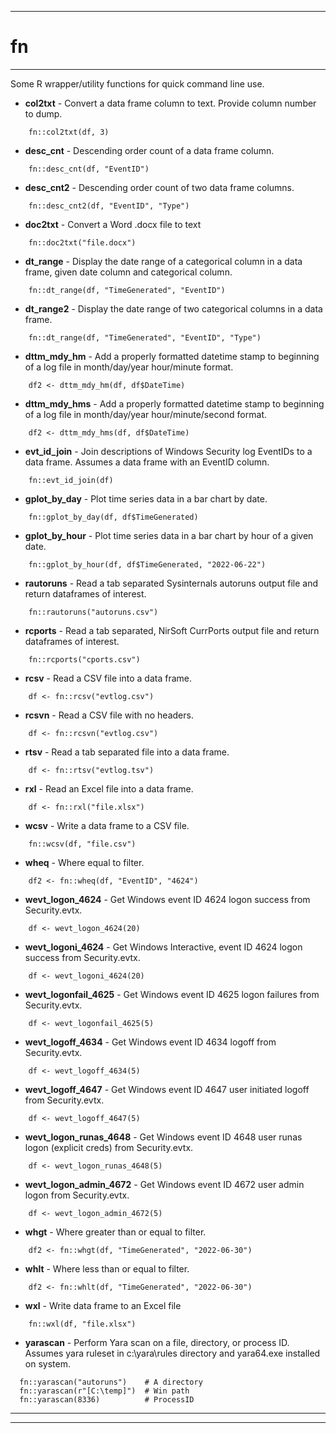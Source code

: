 
***

# fn

***

Some R wrapper/utility functions for quick command line use.

* **col2txt** - Convert a data frame column to text.  Provide column number to dump.

```
    fn::col2txt(df, 3)
```

* **desc_cnt** - Descending order count of a data frame column.

```
    fn::desc_cnt(df, "EventID")
```

* **desc_cnt2** - Descending order count of two data frame columns.

```
    fn::desc_cnt2(df, "EventID", "Type")
```

* **doc2txt** - Convert a Word .docx file to text

```
    fn::doc2txt("file.docx")
```

* **dt_range** - Display the date range of a categorical column in a data frame, given date column and categorical column.

```
    fn::dt_range(df, "TimeGenerated", "EventID")
```

* **dt_range2** - Display the date range of two categorical columns in a data frame.

```
    fn::dt_range(df, "TimeGenerated", "EventID", "Type")
```

* **dttm_mdy_hm** - Add a properly formatted datetime stamp to beginning of a log file in month/day/year hour/minute format. 

```
    df2 <- dttm_mdy_hm(df, df$DateTime)
```

* **dttm_mdy_hms** - Add a properly formatted datetime stamp to beginning of a log file in month/day/year hour/minute/second format. 

```
    df2 <- dttm_mdy_hms(df, df$DateTime)
```

* **evt_id_join** - Join descriptions of Windows Security log EventIDs to a data frame.  Assumes a data frame with an EventID column.

```
    fn::evt_id_join(df)
```

* **gplot_by_day** - Plot time series data in a bar chart by date.

```
    fn::gplot_by_day(df, df$TimeGenerated)    
```

* **gplot_by_hour** - Plot time series data in a bar chart by hour of a given date.

```
    fn::gplot_by_hour(df, df$TimeGenerated, "2022-06-22")
```

* **rautoruns** - Read a tab separated Sysinternals autoruns output file and return dataframes of interest.  

```
    fn::rautoruns("autoruns.csv")
```

* **rcports** - Read a tab separated, NirSoft CurrPorts output file and return dataframes of interest.  

```
    fn::rcports("cports.csv")
```

* **rcsv** - Read a CSV file into a data frame.  

```
    df <- fn::rcsv("evtlog.csv")
```

* **rcsvn** - Read a CSV file with no headers.  

```
    df <- fn::rcsvn("evtlog.csv")
```

* **rtsv** - Read a tab separated file into a data frame.  

```
    df <- fn::rtsv("evtlog.tsv")
```

* **rxl** - Read an Excel file into a data frame.

```
    df <- fn::rxl("file.xlsx")
```

* **wcsv** - Write a data frame to a CSV file.

```
    fn::wcsv(df, "file.csv")
```

* **wheq** - Where equal to filter.

```
    df2 <- fn::wheq(df, "EventID", "4624")
```

* **wevt_logon_4624** - Get Windows event ID 4624 logon success from Security.evtx.

```
    df <- wevt_logon_4624(20)
```

* **wevt_logoni_4624** - Get Windows Interactive, event ID 4624 logon success from Security.evtx.

```
    df <- wevt_logoni_4624(20)
```

* **wevt_logonfail_4625** - Get Windows event ID 4625 logon failures from Security.evtx.

```
    df <- wevt_logonfail_4625(5)
```

* **wevt_logoff_4634** - Get Windows event ID 4634 logoff from Security.evtx.

```
    df <- wevt_logoff_4634(5)
```

* **wevt_logoff_4647** - Get Windows event ID 4647 user initiated logoff from Security.evtx.

```
    df <- wevt_logoff_4647(5)
```

* **wevt_logon_runas_4648** - Get Windows event ID 4648 user runas logon (explicit creds) from Security.evtx.

```
    df <- wevt_logon_runas_4648(5)
```

* **wevt_logon_admin_4672** - Get Windows event ID 4672 user admin logon from Security.evtx.

```
    df <- wevt_logon_admin_4672(5)
```

* **whgt** - Where greater than or equal to filter. 

```
    df2 <- fn::whgt(df, "TimeGenerated", "2022-06-30")
```

* **whlt** - Where less than or equal to filter.

```
    df2 <- fn::whlt(df, "TimeGenerated", "2022-06-30")
```

* **wxl** - Write data frame to an Excel file

```
    fn::wxl(df, "file.xlsx")
```

* **yarascan** - Perform Yara scan on a file, directory, or process ID.  Assumes yara ruleset in c:\yara\rules directory and yara64.exe installed on system. 

```
  fn::yarascan("autoruns")    # A directory
  fn::yarascan(r"[C:\temp]")  # Win path
  fn::yarascan(8336)          # ProcessID
```


***
***
